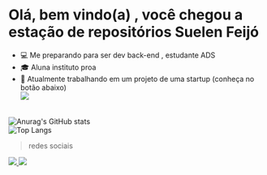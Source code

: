 # Olá, bem vindo(a) , você chegou a estação de repositórios Suelen Feijó 

- 💻 Me preparando para ser dev back-end , estudante ADS
- 🎓 Aluna instituto proa
- 🚀 Atualmente trabalhando em um projeto de uma startup (conheça no botão abaixo)
  <br/><a href="https://www.linkedin.com/in/conectagraxa/" target="_blank">
  <img src="https://img.shields.io/badge/LinkedIn-0077B5?style=for-the-badge&logo=linkedin&logoColor=white" />
</a>

  
</br>![Anurag's GitHub stats](https://github-readme-stats.vercel.app/api?username=suelenfeijo&show_icons=true&theme=dracula&locale=pt-br)
</br>
![Top Langs](https://github-readme-stats.vercel.app/api/top-langs/?username=suelenfeijo&layout=compact&theme=dracula&locale=pt-br)

> redes sociais
<a href="https://www.linkedin.com/in/suelenfeijomelo/" target="_blank">
  <img src="https://img.shields.io/badge/LinkedIn-0077B5?style=for-the-badge&logo=linkedin&logoColor=white" />
</a>
<a href="mailto:suelenfeijobr@gmail.com" target="_blank">
  <img src="https://img.shields.io/badge/Gmail-D14836?style=for-the-badge&logo=gmail&logoColor=white" />
</a>


<!---
suelenfeijo/suelenfeijo is a ✨ special ✨ repository because its `README.md` (this file) appears on your GitHub profile.
You can click the Preview link to take a look at your changes.
--->
